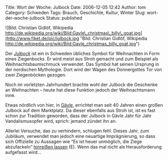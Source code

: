 Title: Wort der Woche: Julbock
Date: 2006-12-05 12:42
Author: tom
Category: Schweden
Tags: Brauch, Geschichte, Kultur, Winter
Slug: wort-der-woche-julbock
Status: published

![Bild: Christian Gidlöf, Wikipedia
http://de.wikipedia.org/wiki/Bild:Gavle\_christmas\_billy\_goat.jpg](http://www.fiket.de/pic/julbock.jpg "Bild: Christian Gidlöf, Wikipedia http://de.wikipedia.org/wiki/Bild:Gavle_christmas_billy_goat.jpg")

Der [*Julbock*](http://de.wikipedia.org/wiki/Julbock) ist ein in
Schweden übliches Symbol für Weihnachten in Form eines Ziegenbocks. Er
wird meist aus Stroh gemacht und zum Beispiel als Weihnachtsbaumschmuck
verwendet. Das Symbol hat seinen Ursprung in der nordischen Mythologie.
Dort wird der Wagen des Donnergottes Tor von zwei Ziegenböcken gezogen.

Noch im vorletzten Jahrhundert brachte wohl der Julbock die Geschenke an
Weihnachten – heute hat diese Funktion jedoch der Weihnachtsmann inne.

Etwas nördlich von hier, in
[Gävle](http://de.wikipedia.org/wiki/G%C3%A4vle), errichtet man seit 40
Jahren einen großen Julbock auf dem Marktplatz. Da dieser ebenfalls aus
Stroh ist, ist es fast schon zur Tradition geworden, dass der Julbock in
Gävle Jahr für Jahr Vandalismusopfer wird, sprich: jemand zündet ihn an.

Allerlei Versuche, das zu verhindern, schlugen fehl. Dieses Jahr, zum
Jubiläum, verwendet man jedoch eine neuartige Imprägnierung, so dass
sich Offizielle zu Aussagen wie “Es ist heuer unmöglich, die Ziege
abzufackeln” [hinreißen lassen](http://www.thelocal.se/5694/20061204/)
(E). Wenn das mal nicht als Herausforderung aufgefasst wird…

